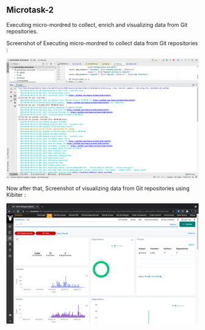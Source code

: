 ## Microtask-2

Executing micro-mordred to collect, enrich and visualizing data from Git repositories.

Screenshot of Executing micro-mordred to collect data from Git repositories :

![Run Micro Mordred](https://github.com/SourabhSaraswat-191939/GSoC-chaoss-microtasks/blob/main/microtask-2/Run_Micro_Mordred.png)

Now after that, Screenshot of visualizing data from Git repositories using Kibiter :

![Git Visualization Kibiter](https://github.com/SourabhSaraswat-191939/GSoC-chaoss-microtasks/blob/main/microtask-2/Git_visualization_Kibiter.png)
